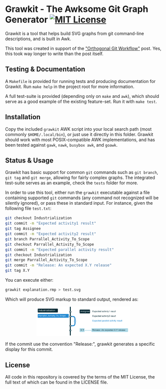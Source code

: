 # Grawkit - The Awksome Git Graph Generator [![MIT License][license-svg]][license-url]

Grawkit is a tool that helps build SVG graphs from git command-line descriptions, and is built in Awk.

This tool was created in support of the ["Orthogonal Git Workflow"][orthogonal-git] post. Yes, this took way longer to write than the post itself.

## Testing & Documentation

A `Makefile` is provided for running tests and producing documentation for Grawkit. Run `make help` in the project root for more information.

A full test-suite is provided (depending only on `make` and `awk`), which should serve as a good example of the existing feature-set. Run it with `make test`.

## Installation

Copy the included `grawkit` AWK script into your local search path (most commonly
`$HOME/.local/bin`), or just use it directly in this folder. Grawkit should work with most
POSIX-compatible AWK implementations, and has been tested against `gawk`, `nawk`, `busybox awk`, and `goawk`.

## Status & Usage

Grawkit has basic support for common `git` commands such as `git branch`, `git tag` and `git merge`, allowing for fairly complex graphs. The integrated test-suite serves as an example, check the `tests` folder for more.

In order to use this tool, either run the `grawkit` executable against a file containing supported
`git` commands (any command not recognized will be silently ignored), or pass these in standard
input. For instance, given the following file `test.txt`:

```sh
git checkout Industrialization
git commit -m "Expected activity1 result"
git tag Assignee
git commit -m "Expected activity2 result"
git branch Parrallel_Activity_To_Scope
git checkout Parrallel_Activity_To_Scope
git commit -m "Expected parallel activity result"
git checkout Industrialization
git merge Parrallel_Activity_To_Scope
git commit -m "Release: An expected X.Y release"
git tag X.Y
```

You can execute either:

```sh
grawkit explanation.rmp > test.svg
```

Which will produce SVG markup to standard output, rendered as:

<p align="center"> <img
src="https://github.com/fthomasfr/grawkit/blob/roadmap/tests/explanation.svg"
alt="" width="300"></p>

If the commit use the convention "Release:", grawkit generates a specific display for this commit.

## License

All code in this repository is covered by the terms of the MIT License, the full text of which can be found in the LICENSE file.

[orthogonal-git]: https://deuill.org/post/orthogonal-git-workflow/
[license-url]: https://github.com/deuill/grawkit/blob/master/LICENSE
[license-svg]: https://img.shields.io/badge/license-MIT-blue.svg

